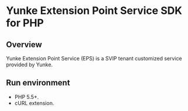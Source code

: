 # Yunke Extension Point Service SDK for PHP

## Overview

Yunke Extension Point Service (EPS) is a SVIP tenant customized service provided by Yunke.


## Run environment
- PHP 5.5+.
- cURL extension.
